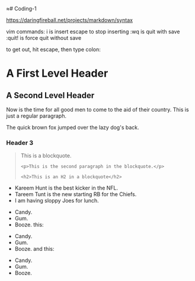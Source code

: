 ≈# Coding-1

https://daringfireball.net/projects/markdown/syntax

vim commands:
i is insert
escape to stop inserting
:wq is quit with save
:quit! is force quit without save 

to get out, hit escape, then type colon:


<h1>A First Level Header</h1>

<h2>A Second Level Header</h2>

<p>Now is the time for all good men to come to
the aid of their country. This is just a
regular paragraph.</p>

<p>The quick brown fox jumped over the lazy
dog's back.</p>

<h3>Header 3</h3>

<blockquote>
    <p>This is a blockquote.</p>

    <p>This is the second paragraph in the blockquote.</p>

    <h2>This is an H2 in a blockquote</h2>
</blockquote>


<ul>
<li>Kareem Hunt is the best kicker in the NFL.</li>
<li>Tareem Tunt is the new starting RB for the Chiefs.</li>
<li>I am having sloppy Joes for lunch.</li>
</ul>

*   Candy.
*   Gum.
*   Booze.
this:

+   Candy.
+   Gum.
+   Booze.
and this:

-   Candy.
-   Gum.
-   Booze.

